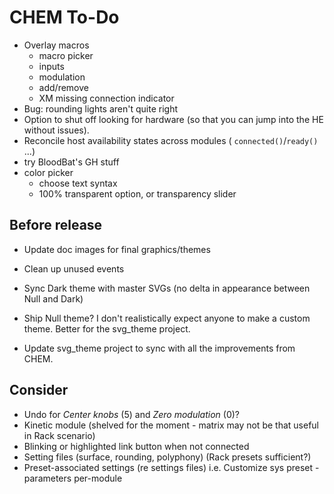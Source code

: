 # CHEM To-Do

- Overlay macros
  - macro picker
  - inputs
  - modulation
  - add/remove
  - XM missing connection indicator
- Bug: rounding lights aren't quite right
- Option to shut off looking for hardware (so that you can jump into the HE without issues).
- Reconcile host availability states across modules ( `connected()`/`ready()` ...)
- try BloodBat's GH stuff
- color picker
  - choose text syntax
  - 100% transparent option, or transparency slider

## Before release

- Update doc images for final graphics/themes

- Clean up unused events

- Sync Dark theme with master SVGs (no delta in appearance between Null and Dark)

- Ship Null theme? I don't realistically expect anyone to make a custom theme.
  Better for the svg_theme project.

- Update svg_theme project to sync with all the improvements from CHEM.

## Consider

- Undo for _Center knobs_ (5) and _Zero modulation_ (0)?
- Kinetic module (shelved for the moment - matrix may not be that useful in Rack scenario)
- Blinking or highlighted link button when not connected
- Setting files (surface, rounding, polyphony) (Rack presets sufficient?)
- Preset-associated settings (re settings files) i.e. Customize sys preset - parameters per-module
